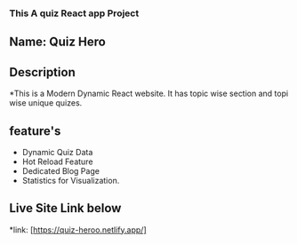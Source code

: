 ### This A quiz React app Project

## Name: Quiz Hero

## Description

\*This is a Modern Dynamic React website. It has topic wise section and topi wise unique quizes.

## feature's

- Dynamic Quiz Data
- Hot Reload Feature
- Dedicated Blog Page
- Statistics for Visualization.

## Live Site Link below

\*link: [https://quiz-heroo.netlify.app/]

